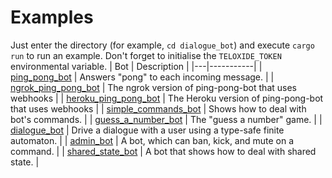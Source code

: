 # Examples
Just enter the directory (for example, `cd dialogue_bot`) and execute `cargo run` to run an example. Don't forget to initialise the `TELOXIDE_TOKEN` environmental variable.
| Bot | Description |
|---|-----------|
| [ping_pong_bot](ping_pong_bot) | Answers "pong" to each incoming message. |
| [ngrok_ping_pong_bot](ngrok_ping_pong_bot) | The ngrok version of ping-pong-bot that uses webhooks |
| [heroku_ping_pong_bot](heroku_ping_pong_bot) | The Heroku version of ping-pong-bot that uses webhooks |
| [simple_commands_bot](simple_commands_bot) | Shows how to deal with bot's commands. |
| [guess_a_number_bot](guess_a_number_bot) | The "guess a number" game. |
| [dialogue_bot](dialogue_bot) | Drive a dialogue with a user using a type-safe finite automaton. |
| [admin_bot](admin_bot) | A bot, which can ban, kick, and mute on a command. |
| [shared_state_bot](shared_state_bot) | A bot that shows how to deal with shared state. |
